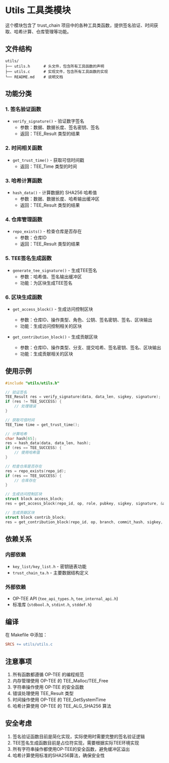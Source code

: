 # Utils 工具类模块

这个模块包含了 trust_chain 项目中的各种工具类函数，提供签名验证、时间获取、哈希计算、仓库管理等功能。

## 文件结构

```
utils/
├── utils.h      # 头文件，包含所有工具函数的声明
├── utils.c      # 实现文件，包含所有工具函数的实现
└── README.md    # 说明文档
```

## 功能分类

### 1. 签名验证函数
- `verify_signature()` - 验证数字签名
  - 参数：数据、数据长度、签名密钥、签名
  - 返回：TEE_Result 类型的结果

### 2. 时间相关函数
- `get_trust_time()` - 获取可信时间戳
  - 返回：TEE_Time 类型的时间

### 3. 哈希计算函数
- `hash_data()` - 计算数据的 SHA256 哈希值
  - 参数：数据、数据长度、哈希输出缓冲区
  - 返回：TEE_Result 类型的结果

### 4. 仓库管理函数
- `repo_exists()` - 检查仓库是否存在
  - 参数：仓库ID
  - 返回：TEE_Result 类型的结果

### 5. TEE签名生成函数
- `generate_tee_signature()` - 生成TEE签名
  - 参数：哈希值、签名输出缓冲区
  - 功能：为区块生成TEE签名

### 6. 区块生成函数
- `get_access_block()` - 生成访问控制区块
  - 参数：仓库ID、操作类型、角色、公钥、签名密钥、签名、区块输出
  - 功能：生成访问控制相关的区块

- `get_contribution_block()` - 生成贡献区块
  - 参数：仓库ID、操作类型、分支、提交哈希、签名密钥、签名、区块输出
  - 功能：生成贡献相关的区块

## 使用示例

```c
#include "utils/utils.h"

// 验证签名
TEE_Result res = verify_signature(data, data_len, sigkey, signature);
if (res != TEE_SUCCESS) {
    // 处理错误
}

// 获取可信时间
TEE_Time time = get_trust_time();

// 计算哈希
char hash[65];
res = hash_data(data, data_len, hash);
if (res == TEE_SUCCESS) {
    // 使用哈希值
}

// 检查仓库是否存在
res = repo_exists(repo_id);
if (res == TEE_SUCCESS) {
    // 仓库存在
}

// 生成访问控制区块
struct block access_block;
res = get_access_block(repo_id, op, role, pubkey, sigkey, signature, &access_block);

// 生成贡献区块
struct block contrib_block;
res = get_contribution_block(repo_id, op, branch, commit_hash, sigkey, signature, &contrib_block);
```

## 依赖关系

### 内部依赖
- `key_list/key_list.h` - 密钥链表功能
- `trust_chain_ta.h` - 主要数据结构定义

### 外部依赖
- OP-TEE API (`tee_api_types.h`, `tee_internal_api.h`)
- 标准库 (`stdbool.h`, `stdint.h`, `stddef.h`)

## 编译

在 Makefile 中添加：
```makefile
SRCS += utils/utils.c
```

## 注意事项

1. 所有函数都遵循 OP-TEE 的编程规范
2. 内存管理使用 OP-TEE 的 TEE_Malloc/TEE_Free
3. 字符串操作使用 OP-TEE 的安全函数
4. 错误处理使用 TEE_Result 类型
5. 时间操作使用 OP-TEE 的 TEE_GetSystemTime
6. 哈希计算使用 OP-TEE 的 TEE_ALG_SHA256 算法

## 安全考虑

1. 签名验证函数目前是简化实现，实际使用时需要完整的签名验证逻辑
2. TEE签名生成函数目前是占位符实现，需要根据实际TEE环境实现
3. 所有字符串操作都使用OP-TEE的安全函数，避免缓冲区溢出
4. 哈希计算使用标准的SHA256算法，确保安全性 